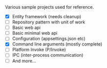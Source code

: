 Various sample projects used for reference.

- [x] Entity framework (needs cleanup)
- [ ] Repository pattern with unit of work
- [ ] Basic web api
- [ ] Basic minimal web api
- [ ] Configuration (appsettings.json etc)
- [x] Command line arguments (mostly complete)
- [ ] Platform Invoke (P/Invoke)
- [ ] IPC (inter-process communication)
- [ ] And more...
